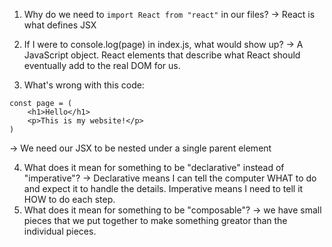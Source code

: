 1. Why do we need to `import React from "react"` in our files?
   -> React is what defines JSX

2. If I were to console.log(page) in index.js, what would show up?
   -> A JavaScript object. React elements that describe what React should
   eventually add to the real DOM for us.

3. What's wrong with this code:

```
const page = (
    <h1>Hello</h1>
    <p>This is my website!</p>
)
```

-> We need our JSX to be nested under a single parent element

4. What does it mean for something to be "declarative" instead of "imperative"?
   -> Declarative means I can tell the computer WHAT to do
   and expect it to handle the details. Imperative means I need
   to tell it HOW to do each step.
5. What does it mean for something to be "composable"?
   -> we have small pieces that we put together to make something
   greator than the individual pieces.
